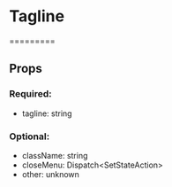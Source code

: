 
# Tagline
=========
## Props

### Required:
  - tagline: string

### Optional:
  - className: string
  - closeMenu: Dispatch<SetStateAction<boolean>>
  - other: unknown
